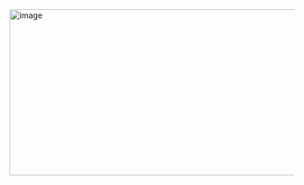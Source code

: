 <img width="1083" height="293" alt="image" src="https://github.com/user-attachments/assets/baef5087-6a26-4359-8e0a-bef413c91078" />
